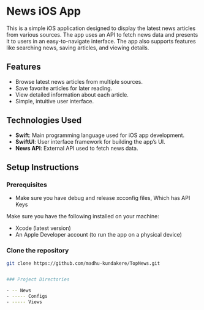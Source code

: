 # News iOS App

This is a simple iOS application designed to display the latest news articles from various sources. The app uses an API to fetch news data and presents it to users in an easy-to-navigate interface. The app also supports features like searching news, saving articles, and viewing details.

## Features

- Browse latest news articles from multiple sources.
- Save favorite articles for later reading.
- View detailed information about each article.
- Simple, intuitive user interface.

## Technologies Used

- **Swift**: Main programming language used for iOS app development.
- **SwiftUI**: User interface framework for building the app’s UI.
- **News API**: External API used to fetch news data.

## Setup Instructions

### Prerequisites

- Make sure you have debug and release xcconfig files, Which has API Keys


Make sure you have the following installed on your machine:

- Xcode (latest version)
- An Apple Developer account (to run the app on a physical device)

### Clone the repository

```bash
git clone https://github.com/madhu-kundakere/TopNews.git


### Project Directories 

- -- News
- ----- Configs
- ----- Views
